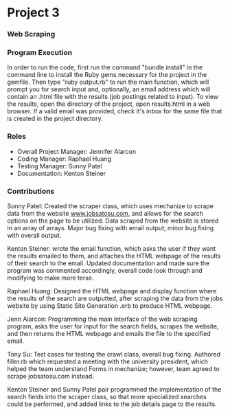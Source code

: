 # Project 3
### Web Scraping

### Program Execution
In order to run the code, first run the command "bundle install" in the command line to install the Ruby gems necessary for the project in the gemfile.  Then type "ruby output.rb" to run the main function, which will prompt you for search input and, optionally, an email address which will contain an .html file with the results (job postings related to input).  To view the results, open the directory of the project, open results.html in a web browser.  If a valid email was provided, check it's inbox for the same file that is created in the project directory.

### Roles
* Overall Project Manager: Jennifer Alarcon
* Coding Manager: Raphael Huang
* Testing Manager: Sunny Patel
* Documentation: Kenton Steiner

### Contributions

Sunny Patel: Created the scraper class, which uses mechanize to scrape data from the website www.jobsatosu.com, and allows for the search options on the page to be utilized.  Data scraped from the website is stored in an array of arrays. Major bug fixing with email output; minor bug fixing with overall output.

Kenton Steiner: wrote the email function, which asks the user if they want the results emailed to them, and attaches the HTML webpage of the results of their search to the email.  Updated documentation and made sure the program was commented accordingly, overall code look through and modifying to make more terse. 

Raphael Huang: Designed the HTML webpage and display function where the results of the search are outputted, after scraping the data from the jobs website by using Static Site Generation .erb to produce HTML webpage.  

Jenn Alarcon: Programming the main interface of the web scraping program, asks the user for input for the search fields, scrapes the website, and then returns the HTML webpage and emails the file to the specified email. 

Tony Su: Test cases for testing the crawl class, overall bug fixing. Authored filler.rb which requested a meeting with the university president, which helped the team understand Forms in mechanize; however, team agreed to scrape jobsatosu.com instead.

Kenton Steiner and Sunny Patel pair programmed the implementation of the search fields into the scraper class, so that more specialized searches could be performed, and added links to the job details page to the results. 

